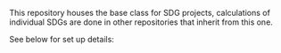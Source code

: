 This repository houses the base class for SDG projects, calculations of individual SDGs are done in other repositories that inherit from this one. 

See below for set up details:
